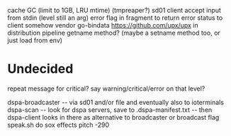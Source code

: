 cache GC (limit to 1GB, LRU mtime) (tmpreaper?)
sd01
client accept input from stdin (level still an arg)
error flag in fragment to return error status to client
somehow vendor go-bindata
https://github.com/upx/upx in distribution pipeline
getname method? (maybe a setname method too, or just load from env)

# Undecided
repeat message for critical?
say warning/critical/error on that level?

dspa-broadcaster -- via sd01 and/or file and eventually also to ioterminals
dspa-scan -- look for dspa servers, save to .dspa-manifest.txt -- then dspa-client looks in there as alternative to broadcaster or broadcast flag
speak.sh do sox effects pitch -290
